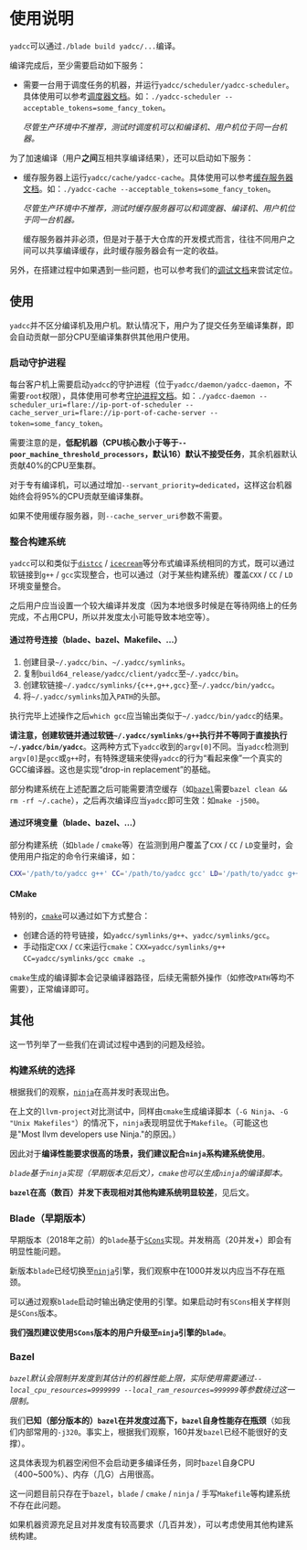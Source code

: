# 使用说明

`yadcc`可以通过`./blade build yadcc/...`编译。

编译完成后，至少需要启动如下服务：

- 需要一台用于调度任务的机器，并运行`yadcc/scheduler/yadcc-scheduler`。具体使用可以参考[调度器文档](scheduler.md)。如：`./yadcc-scheduler --acceptable_tokens=some_fancy_token`。

  *尽管生产环境中不推荐，测试时调度机可以和编译机、用户机位于同一台机器。*

为了加速编译（用户**之间**互相共享编译结果），还可以启动如下服务：

- 缓存服务器上运行`yadcc/cache/yadcc-cache`。具体使用可以参考[缓存服务器文档](cache.md)。如：`./yadcc-cache --acceptable_tokens=some_fancy_token`。

  *尽管生产环境中不推荐，测试时缓存服务器可以和调度器、编译机、用户机位于同一台机器。*

  缓存服务器并非必须，但是对于基于大仓库的开发模式而言，往往不同用户之间可以共享编译缓存，此时缓存服务器会有一定的收益。

另外，在搭建过程中如果遇到一些问题，也可以参考我们的[调试文档](debugging.md)来尝试定位。

## 使用

`yadcc`并不区分编译机及用户机。默认情况下，用户为了提交任务至编译集群，即会自动贡献一部分CPU至编译集群供其他用户使用。

### 启动守护进程

每台客户机上需要启动`yadcc`的守护进程（位于`yadcc/daemon/yadcc-daemon`，不需要`root`权限），具体使用可参考[守护进程文档](daemon.md)。如：`./yadcc-daemon --scheduler_uri=flare://ip-port-of-scheduler --cache_server_uri=flare://ip-port-of-cache-server --token=some_fancy_token`。

需要注意的是，**低配机器（CPU核心数小于等于`--poor_machine_threshold_processors`，默认16）默认不接受任务**，其余机器默认贡献40%的CPU至集群。

对于专有编译机，可以通过增加`--servant_priority=dedicated`，这样这台机器始终会将95%的CPU贡献至编译集群。

如果不使用缓存服务器，则`--cache_server_uri`参数不需要。

### 整合构建系统

`yadcc`可以和类似于[`distcc`](https://github.com/distcc) / [`icecream`](https://github.com/icecc/icecream)等分布式编译系统相同的方式，既可以通过软链接到`g++` / `gcc`实现整合，也可以通过（对于某些构建系统）覆盖`CXX` / `CC` / `LD`环境变量整合。

之后用户应当设置一个较大编译并发度（因为本地很多时候是在等待网络上的任务完成，不占用CPU，所以并发度太小可能导致本地空等）。

#### 通过符号连接（blade、bazel、Makefile、...）

1. 创建目录`~/.yadcc/bin`、`~/.yadcc/symlinks`。
2. 复制`build64_release/yadcc/client/yadcc`至`~/.yadcc/bin`。
3. 创建软链接`~/.yadcc/symlinks/{c++,g++,gcc}`至`~/.yadcc/bin/yadcc`。
4. 将`~/.yadcc/symlinks`加入`PATH`的头部。

执行完毕上述操作之后`which gcc`应当输出类似于`~/.yadcc/bin/yadcc`的结果。

**请注意，创建软链并通过软链`~/.yadcc/symlinks/g++`执行并不等同于直接执行`~/.yadcc/bin/yadcc`**。这两种方式下`yadcc`收到的`argv[0]`不同。当`yadcc`检测到`argv[0]`是`gcc`或`g++`时，有特殊逻辑来使得`yadcc`的行为“看起来像”一个真实的GCC编译器。这也是实现“drop-in replacement”的基础。

部分构建系统在上述配置之后可能需要清空缓存（如[`bazel`](https://bazel.build)需要`bazel clean && rm -rf ~/.cache`），之后再次编译应当`yadcc`即可生效：如`make -j500`。

#### 通过环境变量（blade、bazel、...）

部分构建系统（如`blade` / `cmake`等）在监测到用户覆盖了`CXX` / `CC` / `LD`变量时，会使用用户指定的命令行来编译，如：

```bash
CXX='/path/to/yadcc g++' CC='/path/to/yadcc gcc' LD='/path/to/yadcc g++' ./blade build //path/to:target -j500
```

#### CMake

特别的，[`cmake`](https://cmake.org)可以通过如下方式整合：

- 创建合适的符号链接，如`yadcc/symlinks/g++`、`yadcc/symlinks/gcc`。
- 手动指定`CXX` / `CC`来运行`cmake`：`CXX=yadcc/symlinks/g++ CC=yadcc/symlinks/gcc cmake .`。

`cmake`生成的编译脚本会记录编译器路径，后续无需额外操作（如修改`PATH`等均不需要），正常编译即可。

## 其他

这一节列举了一些我们在调试过程中遇到的问题及经验。

### 构建系统的选择

根据我们的观察，[`ninja`](https://ninja-build.org/)在高并发时表现出色。

在上文的`llvm-project`对比测试中，同样由`cmake`生成编译脚本（`-G Ninja`、`-G "Unix Makefiles"`）的情况下，`ninja`表现明显优于`Makefile`。（可能这也是"Most llvm developers use Ninja."的原因。）

因此对于**编译性能要求很高的场景，我们建议配合`ninja`系构建系统使用**。

*`blade`基于`ninja`实现（早期版本见后文），`cmake`也可以生成`ninja`的编译脚本。*

**`bazel`在高（数百）并发下表现相对其他构建系统明显较差**，见后文。

### Blade（早期版本）

早期版本（2018年之前）的`blade`基于[`SCons`](https://scons.org)实现。并发稍高（20并发+）即会有明显性能问题。

新版本`blade`已经切换至[`ninja`](https://ninja-build.org)引擎，我们观察中在1000并发以内应当不存在瓶颈。

可以通过观察`blade`启动时输出确定使用的引擎。如果启动时有`SCons`相关字样则是`SCons`版本。

**我们强烈建议使用`SCons`版本的用户升级至`ninja`引擎的`blade`**。

### Bazel

*`bazel`默认会限制并发度到其估计的机器性能上限，实际使用需要通过`--local_cpu_resources=9999999 --local_ram_resources=999999`等参数绕过这一限制。*

我们**已知（部分版本的）`bazel`在并发度过高下，`bazel`自身性能存在瓶颈**（如我们内部常用的`-j320`。事实上，根据我们观察，160并发`bazel`已经不能很好的支撑）。

这具体表现为机器空闲但不会启动更多编译任务，同时`bazel`自身CPU（400~500%）、内存（几G）占用很高。

这一问题目前只存在于`bazel`，`blade` / `cmake` / `ninja` / 手写`Makefile`等构建系统不存在此问题。

如果机器资源充足且对并发度有较高要求（几百并发），可以考虑使用其他构建系统构建。
